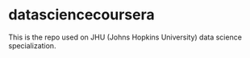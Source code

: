 datasciencecoursera
===================

This is the repo used on JHU (Johns Hopkins University) data science specialization.
